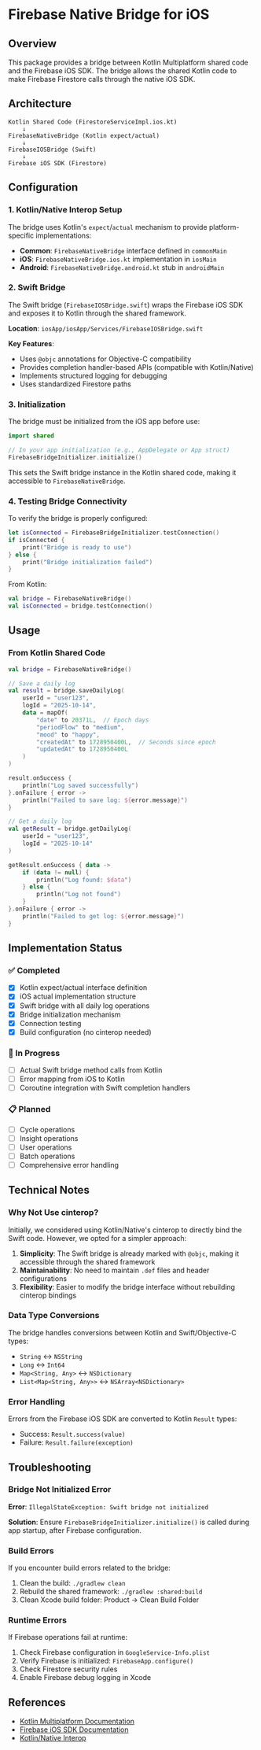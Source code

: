 # Firebase Native Bridge for iOS

## Overview

This package provides a bridge between Kotlin Multiplatform shared code and the Firebase iOS SDK. The bridge allows the shared Kotlin code to make Firebase Firestore calls through the native iOS SDK.

## Architecture

```
Kotlin Shared Code (FirestoreServiceImpl.ios.kt)
    ↓
FirebaseNativeBridge (Kotlin expect/actual)
    ↓
FirebaseIOSBridge (Swift)
    ↓
Firebase iOS SDK (Firestore)
```

## Configuration

### 1. Kotlin/Native Interop Setup

The bridge uses Kotlin's `expect`/`actual` mechanism to provide platform-specific implementations:

- **Common**: `FirebaseNativeBridge` interface defined in `commonMain`
- **iOS**: `FirebaseNativeBridge.ios.kt` implementation in `iosMain`
- **Android**: `FirebaseNativeBridge.android.kt` stub in `androidMain`

### 2. Swift Bridge

The Swift bridge (`FirebaseIOSBridge.swift`) wraps the Firebase iOS SDK and exposes it to Kotlin through the shared framework.

**Location**: `iosApp/iosApp/Services/FirebaseIOSBridge.swift`

**Key Features**:
- Uses `@objc` annotations for Objective-C compatibility
- Provides completion handler-based APIs (compatible with Kotlin/Native)
- Implements structured logging for debugging
- Uses standardized Firestore paths

### 3. Initialization

The bridge must be initialized from the iOS app before use:

```swift
import shared

// In your app initialization (e.g., AppDelegate or App struct)
FirebaseBridgeInitializer.initialize()
```

This sets the Swift bridge instance in the Kotlin shared code, making it accessible to `FirebaseNativeBridge`.

### 4. Testing Bridge Connectivity

To verify the bridge is properly configured:

```swift
let isConnected = FirebaseBridgeInitializer.testConnection()
if isConnected {
    print("Bridge is ready to use")
} else {
    print("Bridge initialization failed")
}
```

From Kotlin:

```kotlin
val bridge = FirebaseNativeBridge()
val isConnected = bridge.testConnection()
```

## Usage

### From Kotlin Shared Code

```kotlin
val bridge = FirebaseNativeBridge()

// Save a daily log
val result = bridge.saveDailyLog(
    userId = "user123",
    logId = "2025-10-14",
    data = mapOf(
        "date" to 20371L,  // Epoch days
        "periodFlow" to "medium",
        "mood" to "happy",
        "createdAt" to 1728950400L,  // Seconds since epoch
        "updatedAt" to 1728950400L
    )
)

result.onSuccess {
    println("Log saved successfully")
}.onFailure { error ->
    println("Failed to save log: ${error.message}")
}

// Get a daily log
val getResult = bridge.getDailyLog(
    userId = "user123",
    logId = "2025-10-14"
)

getResult.onSuccess { data ->
    if (data != null) {
        println("Log found: $data")
    } else {
        println("Log not found")
    }
}.onFailure { error ->
    println("Failed to get log: ${error.message}")
}
```

## Implementation Status

### ✅ Completed
- [x] Kotlin expect/actual interface definition
- [x] iOS actual implementation structure
- [x] Swift bridge with all daily log operations
- [x] Bridge initialization mechanism
- [x] Connection testing
- [x] Build configuration (no cinterop needed)

### 🚧 In Progress
- [ ] Actual Swift bridge method calls from Kotlin
- [ ] Error mapping from iOS to Kotlin
- [ ] Coroutine integration with Swift completion handlers

### 📋 Planned
- [ ] Cycle operations
- [ ] Insight operations
- [ ] User operations
- [ ] Batch operations
- [ ] Comprehensive error handling

## Technical Notes

### Why Not Use cinterop?

Initially, we considered using Kotlin/Native's cinterop to directly bind the Swift code. However, we opted for a simpler approach:

1. **Simplicity**: The Swift bridge is already marked with `@objc`, making it accessible through the shared framework
2. **Maintainability**: No need to maintain `.def` files and header configurations
3. **Flexibility**: Easier to modify the bridge interface without rebuilding cinterop bindings

### Data Type Conversions

The bridge handles conversions between Kotlin and Swift/Objective-C types:

- `String` ↔ `NSString`
- `Long` ↔ `Int64`
- `Map<String, Any>` ↔ `NSDictionary`
- `List<Map<String, Any>>` ↔ `NSArray<NSDictionary>`

### Error Handling

Errors from the Firebase iOS SDK are converted to Kotlin `Result` types:

- Success: `Result.success(value)`
- Failure: `Result.failure(exception)`

## Troubleshooting

### Bridge Not Initialized Error

**Error**: `IllegalStateException: Swift bridge not initialized`

**Solution**: Ensure `FirebaseBridgeInitializer.initialize()` is called during app startup, after Firebase configuration.

### Build Errors

If you encounter build errors related to the bridge:

1. Clean the build: `./gradlew clean`
2. Rebuild the shared framework: `./gradlew :shared:build`
3. Clean Xcode build folder: Product → Clean Build Folder

### Runtime Errors

If Firebase operations fail at runtime:

1. Check Firebase configuration in `GoogleService-Info.plist`
2. Verify Firebase is initialized: `FirebaseApp.configure()`
3. Check Firestore security rules
4. Enable Firebase debug logging in Xcode

## References

- [Kotlin Multiplatform Documentation](https://kotlinlang.org/docs/multiplatform.html)
- [Firebase iOS SDK Documentation](https://firebase.google.com/docs/ios/setup)
- [Kotlin/Native Interop](https://kotlinlang.org/docs/native-c-interop.html)
